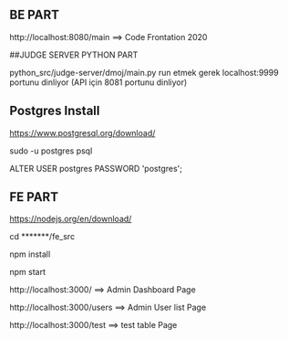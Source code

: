 ## BE PART

http://localhost:8080/main ==> Code Frontation 2020

##JUDGE SERVER PYTHON PART

python_src/judge-server/dmoj/main.py   run etmek gerek    localhost:9999 portunu dinliyor (API için 8081 portunu dinliyor)

## Postgres Install

https://www.postgresql.org/download/

sudo -u postgres psql

ALTER USER postgres PASSWORD 'postgres';


## FE PART

https://nodejs.org/en/download/

cd *******/fe_src

npm install

npm start

http://localhost:3000/   ==> Admin Dashboard Page

http://localhost:3000/users  ==> Admin User list Page

http://localhost:3000/test  ==> test table Page
